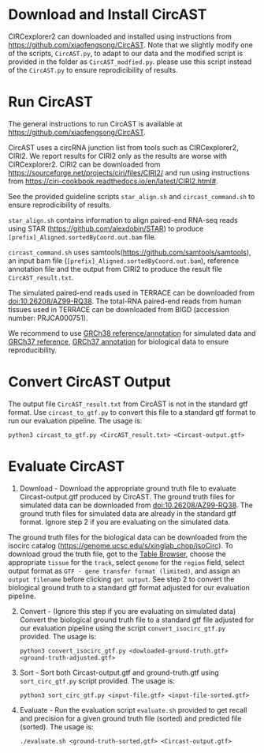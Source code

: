 # Download and Install CircAST

CIRCexplorer2 can downloaded and installed using instructions from https://github.com/xiaofengsong/CircAST. Note that we slightly modify one of the scripts, `CircAST.py`, to adapt to our data and the modified script is provided in the folder as `CircAST_modfied.py`. please use this script instead of the `CircAST.py` to ensure reprodicibility of results.

# Run CircAST

The general instructions to run CircAST is available at https://github.com/xiaofengsong/CircAST.

CircAST uses a circRNA junction list from tools such as CIRCexplorer2, CIRI2. We report results for CIRI2 only as the results are worse with CIRCexplorer2. CIRI2 can be downloaded from https://sourceforge.net/projects/ciri/files/CIRI2/ and run using instructions from https://ciri-cookbook.readthedocs.io/en/latest/CIRI2.html#.


See the provided guideline scripts `star_align.sh` and `circast_command.sh` to ensure reprodicibility of results.

`star_align.sh` contains information to align paired-end RNA-seq reads using STAR (https://github.com/alexdobin/STAR) to produce `[prefix]_Aligned.sortedByCoord.out.bam` file. 

`circast_command.sh` uses samtools(https://github.com/samtools/samtools), an input bam file (`[prefix]_Aligned.sortedByCoord.out.bam`), reference annotation file and the output from CIRI2 to produce the result file `CircAST_result.txt`.

The simulated paired-end reads used in TERRACE can be downloaded from [doi:10.26208/AZ99-RQ38](https://doi.org/10.26208/AZ99-RQ38). The total-RNA paired-end reads from human tissues used in TERRACE can be downloaded from BIGD (accession number: PRJCA000751).

We recommend to use [GRCh38 reference/annotation](https://ftp.ensembl.org/pub/release-97/gtf/homo_sapiens/Homo_sapiens.GRCh38.97.gtf.gz) for simulated data and [GRCh37 reference](https://ftp.ebi.ac.uk/pub/databases/gencode/Gencode_human/release_43/GRCh37_mapping/GRCh37.primary_assembly.genome.fa.gz),  [GRCh37 annotation](https://ftp.ebi.ac.uk/pub/databases/gencode/Gencode_human/release_43/GRCh37_mapping/gencode.v43lift37.basic.annotation.gtf.gz) for biological data to ensure reproducibility.

# Convert CircAST Output

The output file `CircAST_result.txt` from CircAST is not in the standard gtf format. Use `circast_to_gtf.py` to convert this file to a standard gtf format to run our evaluation pipeline. The usage is:

```
python3 circast_to_gtf.py <CircAST_result.txt> <Circast-output.gtf>
```

# Evaluate CircAST


1. Download - Download the appropriate ground truth file to evaluate Circast-output.gtf produced by CircAST. The ground truth files for simulated data can be downloaded from [doi:10.26208/AZ99-RQ38](https://doi.org/10.26208/AZ99-RQ38). The ground truth files for simulated data are already in the standard gtf format. Ignore step 2 if you are evaluating on the simulated data. 

The ground truth files for the biological data can be downloaded from the isocirc catalog (https://genome.ucsc.edu/s/xinglab_chop/isoCirc). To download groud the truth file, got to the [Table Browser](https://genome.ucsc.edu/cgi-bin/hgTables?hgsid=1761281632_7eq71llIPltZklaNkDC972ZYv5N6&db=hg19&position=chr1:23356962-23380332&hgta_regionType=range), choose the appropriate `tissue` for the `track`, select `genome` for the `region` field, select output format as `GTF - gene transfer format (limited)`, and assign an `output filename` before clicking `get output`.  See step 2 to convert the biological ground truth to a standard gtf format adjusted for our evaluation pipeline.

2. Convert - (Ignore this step if you are evaluating on simulated data) Convert the biological ground truth file to a standard gtf file adjusted for our evaluation pipeline using the script `convert_isocirc_gtf.py` provided. The usage is:
    ```
    python3 convert_isocirc_gtf.py <dowloaded-ground-truth.gtf> <ground-truth-adjusted.gtf>
    ```

3. Sort - Sort both Circast-output.gtf and ground-truth.gtf using `sort_circ_gtf.py` script provided. The usage is:
    ```
    python3 sort_circ_gtf.py <input-file.gtf> <input-file-sorted.gtf>
    ```
4. Evaluate - Run the evaluation script `evaluate.sh` provided to get recall and precision for a given ground truth file (sorted) and predicted file (sorted). The usage is:
    ```
    ./evaluate.sh <ground-truth-sorted.gtf> <Circast-output.gtf>
    ```

